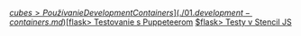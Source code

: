 [$cubes> Používanie Development Containers](./01.development-containers.md)
[$flask> Testovanie s Puppeteerom](./02.puppeteer.md)
[$flask> Testy v Stencil JS](./03.testing-stencil.md)

